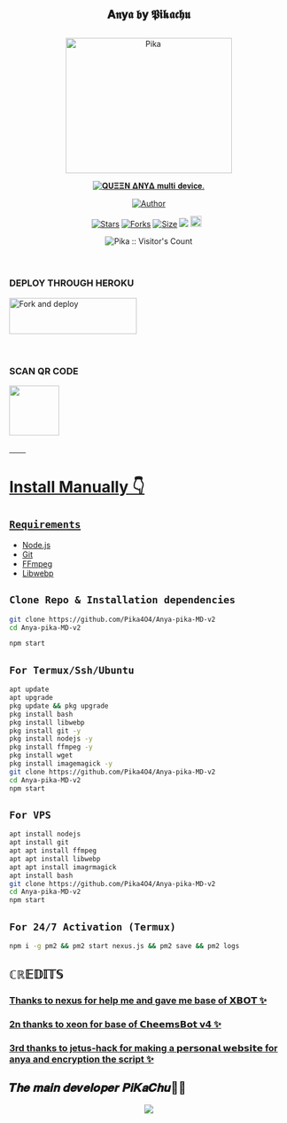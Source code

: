 <div align="center">
  
## 𝐀𝖓𝐲𝖆 𝖇𝐲 𝕻𝖎𝖐𝖆𝖈𝖍𝖚
##   
<p align="center">
<img src="./HomeScreen/Anyapic.jpg" alt="Pika" height= "244.5" width="300"/>

 
</p>
<p align="center">
<a href="#"><img title="𝐐𝐔𝚵𝚵𝚴 𝚫𝚴𝐘𝚫 𝐦𝐮𝐥𝐭𝐢 𝐝𝐞𝐯𝐢𝐜𝐞." src="https://img.shields.io/badge/𝐐𝐔𝚵𝚵𝚴 𝚫𝚴𝐘𝚫 𝐦𝐮𝐥𝐭𝐢 𝐝𝐞𝐯𝐢𝐜𝐞.-red?colorA=%23ff0000&colorB=%23ff0000&style=for-the-badge"></a>
</p>
<p align="center">
<a href="https://github.com/Pika4O4"><img title="Author" src="https://img.shields.io/badge/Author-Pika4O4-red.svg?style=for-the-badge&logo=github"></a>
<p align="center">
<a href="https://github.com/Pika4O4/Anya-pika-MD-v2/stargazers/"><img title="Stars" src="https://img.shields.io/github/stars/Pika4O4/Anya-pika-MD-v2?color=blue&style=flat-square"></a>
<a href="https://github.com/Pika4O4/Anya-pika-MD-v2/network/members"><img title="Forks" src="https://img.shields.io/github/forks/Pika4O4/Anya-pika-MD-v2?color=red&style=flat-square"></a>
<a href="https://github.com/Pika4O4/Anya-pika-MD-v2/"><img title="Size" src="https://img.shields.io/github/repo-size/Pika4O4/Anya-pika-MD-v2?style=flat-square&color=green"></a>
<a href="https://hits.seeyoufarm.com"><img src="https://hits.seeyoufarm.com/api/count/incr/badge.svg?url=https%3A%2F%2Fgithub.com%2FPika4O4%2Anya-pika-MD-v2&count_bg=%2379C83D&title_bg=%23555555&icon=probot.svg&icon_color=%2300FF6D&title=hits&edge_flat=false"/></a>
<a href="https://github.com/Pika4O4/Anya-pika-MD-v2/graphs/commit-activity"><img height="20" src="https://img.shields.io/badge/Maintained%3F-yes-green.svg"></a>&nbsp;&nbsp;
</P>
</div>

<p align="center"><img src="https://profile-counter.glitch.me/{Pika}/count.svg" alt="Pika :: Visitor's Count" /></p>

ㅤ
ㅤ
### DEPLOY THROUGH HEROKU

<a href="https://heroku.com/deploy?template=https://github.com/Pika4O4/Anya-pika-MD-v2/"><img align="center" src="./HomeScreen/AnyaPikaButtonHeroku.jpg" alt="Fork and deploy" height="65" width="230" /></a>
</div>
ㅤ
ㅤ
 
  
### SCAN QR CODE


<a href="https://replit.com/@DEVILL-MASCOT/ANYA-PIKA-MD2"><img src="./HomeScreen/AnyaQRscan.png" align="center" width="90" />
</div>
<p align="center">
</p>

ㅤ
ㅤ
# Install Manually 👇
## `Requirements`
* [Node.js](https://nodejs.org/en/)
* [Git](https://git-scm.com/downloads)
* [FFmpeg](https://github.com/BtbN/FFmpeg-Builds/releases/download/autobuild-2020-12-08-13-03/ffmpeg-n4.3.1-26-gca55240b8c-win64-gpl-4.3.zip)
* [Libwebp](https://developers.google.com/speed/webp/download)

## `Clone Repo & Installation dependencies`
```bash
git clone https://github.com/Pika4O4/Anya-pika-MD-v2
cd Anya-pika-MD-v2

npm start
```
## `For Termux/Ssh/Ubuntu`
```bash
apt update
apt upgrade
pkg update && pkg upgrade
pkg install bash
pkg install libwebp
pkg install git -y
pkg install nodejs -y 
pkg install ffmpeg -y 
pkg install wget
pkg install imagemagick -y
git clone https://github.com/Pika4O4/Anya-pika-MD-v2
cd Anya-pika-MD-v2
npm start
```
## `For VPS`
```bash
apt install nodejs 
apt install git 
apt apt install ffmpeg 
apt apt install libwebp 
apt apt install imagrmagick
apt install bash
git clone https://github.com/Pika4O4/Anya-pika-MD-v2
cd Anya-pika-MD-v2
npm start
```
## `For 24/7 Activation (Termux)`
```bash
npm i -g pm2 && pm2 start nexus.js && pm2 save && pm2 logs
```

## ℂℝ𝔼𝔻𝕀𝕋𝕊
### [Thanks to nexus for help me and gave me base of 𝗫𝗕𝗢𝗧 ✨](https://github.com/NEXUSAT12/XBOT)

### [2n thanks to xeon for base of 𝗖𝗵𝗲𝗲𝗺𝘀𝗕𝗼𝘁 𝘃𝟰 ✨](https://github.com/DGXeon/CheemsBot-MD4)

### [3rd thanks to jetus-hack for making a 𝗽𝗲𝗿𝘀𝗼𝗻𝗮𝗹 𝘄𝗲𝗯𝘀𝗶𝘁𝗲 for anya and encryption the script ✨](https://github.com/jetus-hack)

## 𝑻𝒉𝒆 𝒎𝒂𝒊𝒏 𝒅𝒆𝒗𝒆𝒍𝒐𝒑𝒆𝒓 𝑷𝒊𝑲𝒂𝑪𝒉𝒖🥵🔥
<p align="center">

<img src="./HomeScreen/Developerpic.jpg">
<br>
<div>
<br>
